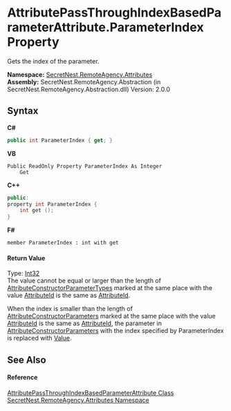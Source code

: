 # AttributePassThroughIndexBasedParameterAttribute.ParameterIndex Property 
 

Gets the index of the parameter.

**Namespace:**&nbsp;<a href="N_SecretNest_RemoteAgency_Attributes">SecretNest.RemoteAgency.Attributes</a><br />**Assembly:**&nbsp;SecretNest.RemoteAgency.Abstraction (in SecretNest.RemoteAgency.Abstraction.dll) Version: 2.0.0

## Syntax

**C#**<br />
``` C#
public int ParameterIndex { get; }
```

**VB**<br />
``` VB
Public ReadOnly Property ParameterIndex As Integer
	Get
```

**C++**<br />
``` C++
public:
property int ParameterIndex {
	int get ();
}
```

**F#**<br />
``` F#
member ParameterIndex : int with get

```


#### Return Value
Type: <a href="https://docs.microsoft.com/dotnet/api/system.int32" target="_blank">Int32</a><br />
The value cannot be equal or larger than the length of <a href="P_SecretNest_RemoteAgency_Attributes_AttributePassThroughAttribute_AttributeConstructorParameterTypes">AttributeConstructorParameterTypes</a> marked at the same place with the value <a href="P_SecretNest_RemoteAgency_Attributes_AttributePassThroughAttribute_AttributeId">AttributeId</a> is the same as <a href="P_SecretNest_RemoteAgency_Attributes_AttributePassThroughIndexBasedParameterAttribute_AttributeId">AttributeId</a>.

When the index is smaller than the length of <a href="P_SecretNest_RemoteAgency_Attributes_AttributePassThroughAttribute_AttributeConstructorParameters">AttributeConstructorParameters</a> marked at the same place with the value <a href="P_SecretNest_RemoteAgency_Attributes_AttributePassThroughAttribute_AttributeId">AttributeId</a> is the same as <a href="P_SecretNest_RemoteAgency_Attributes_AttributePassThroughIndexBasedParameterAttribute_AttributeId">AttributeId</a>, the parameter in <a href="P_SecretNest_RemoteAgency_Attributes_AttributePassThroughAttribute_AttributeConstructorParameters">AttributeConstructorParameters</a> with the index specified by ParameterIndex is replaced with <a href="P_SecretNest_RemoteAgency_Attributes_AttributePassThroughIndexBasedParameterAttribute_Value">Value</a>.


## See Also


#### Reference
<a href="T_SecretNest_RemoteAgency_Attributes_AttributePassThroughIndexBasedParameterAttribute">AttributePassThroughIndexBasedParameterAttribute Class</a><br /><a href="N_SecretNest_RemoteAgency_Attributes">SecretNest.RemoteAgency.Attributes Namespace</a><br />